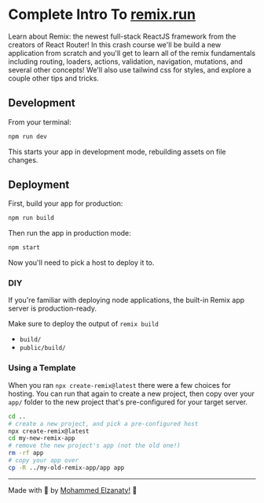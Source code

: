 # Complete Intro To [remix.run](https://remix.run/)

Learn about Remix: the newest full-stack ReactJS framework from the creators of React Router! In this crash course we'll be build a new application from scratch and you'll get to learn all of the remix fundamentals including routing, loaders, actions, validation, navigation, mutations, and several other concepts! We'll also use tailwind css for styles, and explore a couple other tips and tricks.

## Development

From your terminal:

```sh
npm run dev
```

This starts your app in development mode, rebuilding assets on file changes.

## Deployment

First, build your app for production:

```sh
npm run build
```

Then run the app in production mode:

```sh
npm start
```

Now you'll need to pick a host to deploy it to.

### DIY

If you're familiar with deploying node applications, the built-in Remix app server is production-ready.

Make sure to deploy the output of `remix build`

- `build/`
- `public/build/`

### Using a Template

When you ran `npx create-remix@latest` there were a few choices for hosting. You can run that again to create a new project, then copy over your `app/` folder to the new project that's pre-configured for your target server.

```sh
cd ..
# create a new project, and pick a pre-configured host
npx create-remix@latest
cd my-new-remix-app
# remove the new project's app (not the old one!)
rm -rf app
# copy your app over
cp -R ../my-old-remix-app/app app
```

---

Made with 💜 by [Mohammed Elzanaty!](https://www.linkedin.com/in/moelzanaty3/)  :wave:
